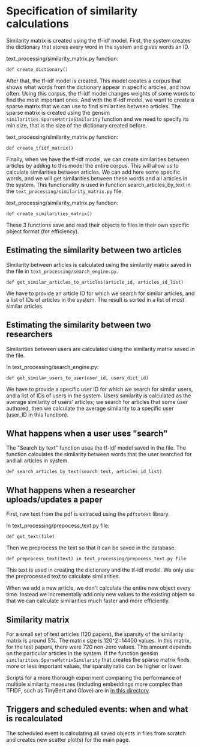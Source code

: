 # Specification of similarity calculations

Similarity matrix is created using the tf-idf model. First, the system creates the dictionary that stores every word in the system and gives words an ID.

text_processing/similarity_matrix.py function:

    def create_dictionary()

After that, the tf-idf model is created. This model creates a corpus that shows what words from the dictionary appear in specific articles, and how often.
Using this corpus, the tf-idf model changes weights of some words to find the most important ones. And with the tf-idf model, we want to create a sparse matrix that we can use to find similarities between articles.
The sparse matrix is created using the gensim `similarities.SparseMatrixSimilarity` function and we need to specify its min size, that is the size of the dictionary created before.

text_processing/similarity_matrix.py function:

    def create_tfidf_matrix()

Finally, when we have the tf-idf model, we can create similarities between articles by adding to this model the entire corpus. 
This will allow us to calculate similarities between articles. We can add here some specific words, and we will get similarities between these words and all articles in the system.
This functionality is used in function search_articles_by_text in the `text_processing/similarity_matrix.py` file. 

text_processing/similarity_matrix.py function:

    def create_similarities_matrix()

These 3 functions save and read their objects to files in their own specific object format (for efficiency).

## Estimating the similarity between two articles

Similarity between articles is calculated using the similarity matrix saved in the file in `text_processing/search_engine.py`.

    def get_similar_articles_to_articles(article_id, articles_id_list)

We have to provide an article ID for which we search for similar articles, and a list of IDs of articles in the system. The result is sorted in a list of most similar articles.

## Estimating the similarity between two researchers

Similarities between users are calculated using the similarity matrix saved in the file.

In text_processing/search_engine.py:

    def get_similar_users_to_user(user_id, users_dict_id)

We have to provide a specific user ID for which we search for similar users, and a list of IDs of users in the system.
Users similarity is calculated as the average similarity of users' articles; we search for articles that some user authored, then we calculate the average similarity to a specific user (user_ID in this function).


## What happens when a user uses "search"

The "Search by text" function uses the tf-idf model saved in the file. The function calculates the similarity between words that the user searched for and all articles in system. 

    def search_articles_by_text(search_text, articles_id_list)


## What happens when a researcher uploads/updates a paper

First, raw text from the pdf is extraced using the `pdftotext` library.

In text_processing/prepocess_text.py file:

    def get_text(file) 

Then we preprocess the text so that it can be saved in the database. 

    def preprocess_text(text) in text_processing/prepocess_text.py file

This text is used in creating the dictionary and the tf-idf model. We only use the preprocessed text to calculate similarities.

When we add a new article, we don't calculate the entire new object every time. Instead we incrementally add only new values to the existing object so that we can calculate similarities much faster and more efficiently.


## Similarity matrix

For a small set of test articles (120 papers), the sparsity of the similarity matrix is around 5%. 
The matrix size is 120^2=14400 values.
In this matrix, for the test papers, there were 720 non-zero values. 
This amount depends on the particular articles in the system. 
If the function gensim `similarities.SparseMatrixSimilarity` that creates the sparse matrix finds more or less important values, the sparsity ratio can be higher or lower.

Scripts for a more thorough experiment comparing the performance of multiple similarity measures (including embeddings more complex than TFIDF, such as TinyBert and Glove) are in [in this directory](tests/similarity/README.md).



## Triggers and scheduled events: when and what is recalculated

The scheduled event is calculating all saved objects in files from scratch and creates new scatter plot(s) for the main page.
